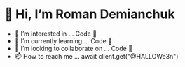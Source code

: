 # 👋 Hi, I’m Roman Demianchuk
- 👀 I’m interested in ... Code 🤔
- 🌱 I’m currently learning ... Code 🤔
- 💞️ I’m looking to collaborate on ... Code 🤔
- 📫 How to reach me ... await client.get("@HALLOWe3n")

<!---
HALLOWe3n/HALLOWe3n is a ✨ special ✨ repository because its `README.md` (this file) appears on your GitHub profile.
You can click the Preview link to take a look at your changes.
--->
